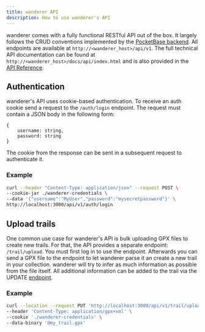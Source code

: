 ```yaml
---
title: wanderer API
description: How to use wanderer's API
---
```


wanderer comes with a fully functional RESTful API out of the box. It largely follows the CRUD conventions implemented by the [PocketBase backend](https://pocketbase.io/docs/api-records/#crud-actions). All endpoints are available at `http://<wanderer_host>/api/v1`. The full technical API documentation can be found at `http://<wanderer_host>/docs/api/index.html` and is also provided in the [API Reference](/api-reference).

## Authentication
wanderer's API uses cookie-based authentication. To receive an auth cookie send a request to the `/auth/login` endpoint. The request must contain a JSON body in the following form:
```
{
    username: string,
    password: string
}
```
The cookie from the response can be sent in a subsequent request to authenticate it.
### Example
```bash
curl --header "Content-Type: application/json" --request POST \
--cookie-jar ./wanderer-credentials \
--data '{"username":"MyUser","password":"mysecretpassword"}' \
http://localhost:3000/api/v1/auth/login
```


## Upload trails
One common use case for wanderer's API is bulk uploading GPX files to create new trails. For that, the API provides a separate endpoint: `/trail/upload`. You must first log in to use the endpoint. Afterwards you can send a GPX file to the endpoint to let wanderer parse it an create a new trail in your collection. wanderer will try to infer as much information as possible from the file itself. All additional information can be added to the trail via the UPDATE [endpoint](/api-reference/operations/updatetrail).

### Example
```bash
curl --location --request PUT 'http://localhost:3000/api/v1/trail/upload' \
--header 'Content-Type: application/gpx+xml' \
--cookie './wanderer-credentials' \
--data-binary '@my_trail.gpx'
```
